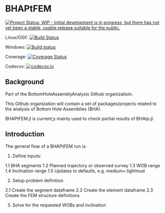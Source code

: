 # BHAPtFEM


[![Project Status: WIP - Initial development is in progress, but there has not yet been a stable, usable release suitable for the public.](http://www.repostatus.org/badges/latest/wip.svg)](http://www.repostatus.org/#wip)

Linux/OSX: [![Build Status](https://travis-ci.org/BottomHoleAssemblyAnalysis/BHAPtFEM.jl.svg?branch=master)](https://travis-ci.org/BottomHoleAssemblyAnalysis/BHAPtFEM.jl)

Windows: [![Build status](https://ci.appveyor.com/api/projects/status/github/BottomHoleAssemblyAnalysis/BHAPtFEM.jl?branch=master)](https://ci.appveyor.com/project/BottomHoleAssembyAnalysis/bhatp-jl)

Coverage: [![Coverage Status](https://coveralls.io/repos/BottomHoleAssemblyAnalysis/BHAPtFEM.jl/badge.svg?branch=master&service=github)](https://coveralls.io/github/BottomHoleAssemblyAnalysis/BHAPtFEM.jl?branch=master)

Codecov: [![codecov.io](http://codecov.io/github/BottomHoleAssemblyAnalysis/BHAPtFEM.jl/coverage.svg?branch=master)](http://codecov.io/github/BottomHoleAssemblyAnalysis/BHAPtFEM.jl?branch=master)


## Background

Part of the BottomHoleAssemblyAnalysis Github organizatioin.

This Github organization will contain a set of packages/projects related to the analysis of Bottom Hole Assemblies (BHA).

BHAPtFEM.jl is current;y mainly used to check partial results of BHAtp.jl.


## Introduction

The general flow of a BHAPtFEM run is:

1. Define inputs:

1.1 BHA segments
1.2 Planned trajectory or observed survey
1.3 WOB range
1.4 Inclination range
1.5 Updates to defaults, e.g. medium=:lightmud

2. Setup problem definition

2.1 Create the segment dataframe
2.2 Create the element dataframe
2.3 Create the FEM structure definitions

3. Solve for the requested WOBs and inclination


